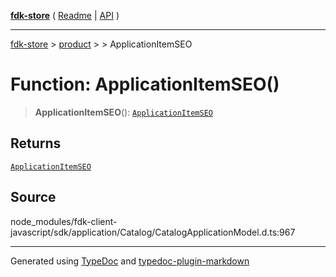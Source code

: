 [**fdk-store**](../../../README.md) ( [Readme](../../../README.md) \| [API](../../../API.md) )

---

[fdk-store](../../../API.md) > [product](../../README.md) > [<internal>](../README.md) > ApplicationItemSEO

# Function: ApplicationItemSEO()

> **ApplicationItemSEO**(): [`ApplicationItemSEO`](../type-aliases/type-alias.ApplicationItemSEO.md)

## Returns

[`ApplicationItemSEO`](../type-aliases/type-alias.ApplicationItemSEO.md)

## Source

node_modules/fdk-client-javascript/sdk/application/Catalog/CatalogApplicationModel.d.ts:967

---

Generated using [TypeDoc](https://typedoc.org/) and [typedoc-plugin-markdown](https://www.npmjs.com/package/typedoc-plugin-markdown)
